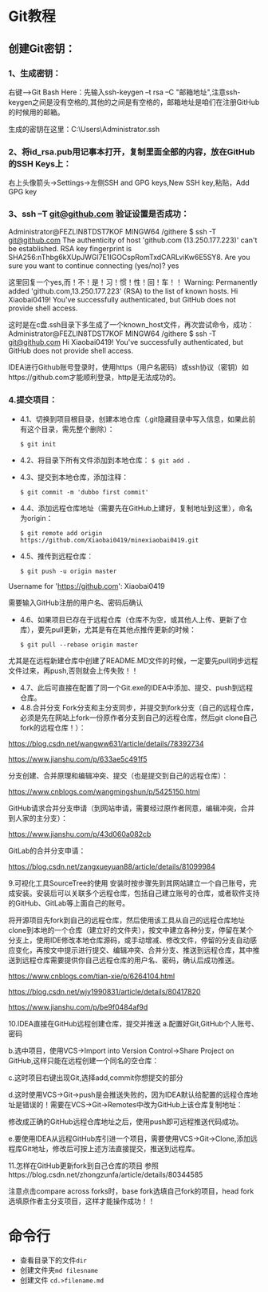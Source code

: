 # Git教程
## 创建Git密钥：
### 1、生成密钥：
右键–>Git Bash Here：先输入ssh-keygen –t rsa –C "邮箱地址",注意ssh-keygen之间是没有空格的,其他的之间是有空格的，邮箱地址是咱们在注册GitHub的时候用的邮箱。

生成的密钥在这里：C:\Users\Administrator\.ssh

### 2、将id_rsa.pub用记事本打开，复制里面全部的内容，放在GitHub的SSH Keys上：
右上头像箭头->Settings->左侧SSH and GPG keys,New SSH key,粘贴，Add GPG key

### 3、ssh –T git@github.com 验证设置是否成功：
Administrator@FEZLIN8TDST7KOF MINGW64 /githere
$ ssh -T git@github.com
The authenticity of host 'github.com (13.250.177.223)' can't be established.
RSA key fingerprint is SHA256:nThbg6kXUpJWGl7E1IGOCspRomTxdCARLviKw6E5SY8.
Are you sure you want to continue connecting (yes/no)? yes

这里回复一个yes,而！不！是！习！惯！性！回！车！！
Warning: Permanently added 'github.com,13.250.177.223' (RSA) to the list of known hosts.
Hi Xiaobai0419! You've successfully authenticated, but GitHub does not provide shell access.

这时是在c盘.ssh目录下多生成了一个known_host文件，再次尝试命令，成功：
Administrator@FEZLIN8TDST7KOF MINGW64 /githere
$ ssh -T git@github.com
Hi Xiaobai0419! You've successfully authenticated, but GitHub does not provide shell access.

IDEA进行Github账号登录时，使用https（用户名密码）或ssh协议（密钥）如https://github.com才能顺利登录，http是无法成功的。

### 4.提交项目：
- 4.1、切换到项目根目录，创建本地仓库（.git隐藏目录中写入信息，如果此前有这个目录，需先整个删除）：
  
    ```$ git init```

- 4.2、将目录下所有文件添加到本地仓库：
    ```$ git add .```

- 4.3、提交到本地仓库，添加注释：  
  
    ```$ git commit -m 'dubbo first commit'```

- 4.4、添加远程仓库地址（需要先在GitHub上建好，复制地址到这里），命名为origin：  

    ```$ git remote add origin https://github.com/Xiaobai0419/minexiaobai0419.git```

- 4.5、推传到远程仓库：  
  
    ```$ git push -u origin master```

Username for 'https://github.com': Xiaobai0419

需要输入GitHub注册的用户名、密码后确认

- 4.6、如果项目已存在于远程仓库（仓库不为空，或其他人上传、更新了仓库），要先pull更新，尤其是有在其他点推传更新的时候：   
  
    ```$ git pull --rebase origin master```

尤其是在远程新建仓库中创建了README.MD文件的时候，一定要先pull同步远程文件过来，再push,否则就会上传失败！！
- 4.7、此后可直接在配置了同一个Git.exe的IDEA中添加、提交、push到远程仓库。
- 4.8.合并分支
Fork分支和主分支同步，并提交到fork分支（自己的远程仓库，必须是先在网站上fork一份原作者分支到自己的远程仓库，然后git clone自己fork的远程仓库！）：

https://blog.csdn.net/wangww631/article/details/78392734

https://www.jianshu.com/p/633ae5c491f5

分支创建、合并原理和编辑冲突、提交（也是提交到自己的远程仓库）：

https://www.cnblogs.com/wangmingshun/p/5425150.html

GitHub请求合并分支申请（到网站申请，需要经过原作者同意，编辑冲突，合并到人家的主分支）：

https://www.jianshu.com/p/43d060a082cb

GitLab的合并分支申请：

https://blog.csdn.net/zangxueyuan88/article/details/81099984

9.可视化工具SourceTree的使用
安装时按步骤先到其网站建立一个自己账号，完成安装。安装后可以关联多个远程仓库，包括自己建立账号的仓库，或者软件支持的GitHub、GitLab等上面自己的账号。

将开源项目先fork到自己的远程仓库，然后使用该工具从自己的远程仓库地址clone到本地的一个仓库（建立好的文件夹），按文中建立各种分支，停留在某个分支上，使用IDE修改本地仓库源码，或手动增减、修改文件，停留的分支自动感应变化，再按文中提示进行提交、编辑冲突、合并分支、推送到远程仓库，其中推送到远程仓库需要提供你自己远程仓库的用户名、密码，确认后成功推送。

https://www.cnblogs.com/tian-xie/p/6264104.html

https://blog.csdn.net/wjy1990831/article/details/80417820

https://www.jianshu.com/p/be9f0484af9d

10.IDEA直接在GitHub远程创建仓库，提交并推送
a.配置好Git,GitHub个人账号、密码

b.选中项目，使用VCS->Import into Version Control->Share Project on GitHub,这样只能在远程创建一个同名的空仓库：



c.这时项目右键出现Git,选择add,commit你想提交的部分

d.这时使用VCS->Git->push是会推送失败的，因为IDEA默认给配置的远程仓库地址是错误的！需要在VCS->Git->Remotes中改为GitHub上该仓库复制地址：



 

修改成正确的GitHub远程仓库地址之后，使用push即可远程推送代码成功。

 

e.要使用IDEA从远程GitHub库引进一个项目，需要使用VCS->Git->Clone,添加远程库Git地址，修改后可按上述方法直接提交，推送到远程库。

11.怎样在GitHub更新fork到自己仓库的项目
参照https://blog.csdn.net/zhongzunfa/article/details/80344585

注意点击compare across forks时，base fork选填自己fork的项目，head fork选填原作者主分支项目，这样才能操作成功！！





# 命令行

- 查看目录下的文件```dir```
- 创建文件夹```md filesname```
- 创建文件 ```cd.>filename.md```